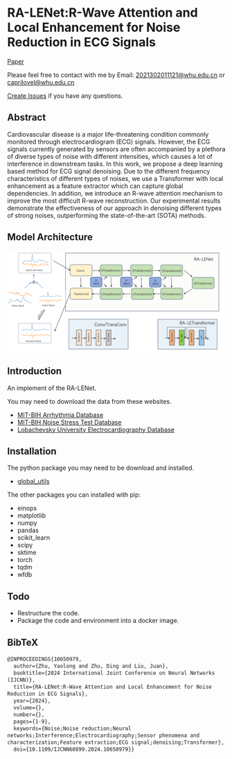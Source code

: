 # RA-LENet:R-Wave Attention and Local Enhancement for Noise Reduction in ECG Signals
[Paper](https://ieeexplore.ieee.org/document/10650979)

Please feel free to contact with me by Email: [2021302011121@whu.edu.cn](mailto:2021302011121@whu.edu.cn) or [caprilovel@whu.edu.cn](mailto:caprilovel@whu.edu.cn)

[Create Issues](https://github.com/caprilovel/ECG_Denoise/issues) if you have any questions.

## Abstract 

Cardiovascular disease is a major life-threatening condition commonly monitored through electrocardiogram (ECG) signals. However, the ECG signals currently generated by sensors are often accompanied by a plethora of diverse types of noise with different intensities, which causes a lot of interference in downstream tasks. In this work, we propose a deep learning based method for ECG signal denoising. Due to the different frequency characteristics of different types of noises, we use a Transformer with local enhancement as a feature extractor which can capture global dependencies. In addition, we introduce an R-wave attention mechanism to improve the most difficult R-wave reconstruction. Our experimental results demonstrate the effectiveness of our approach in denoising different types of strong noises, outperforming the state-of-the-art (SOTA) methods.



## Model Architecture

![](./readme_assets/whole_arch.png)

## Introduction

An implement of the RA-LENet.

You may need to download the data from these websites.

- [MIT-BIH Arrhythmia Database](https://www.physionet.org/content/mitdb/1.0.0/)
- [MIT-BIH Noise Stress Test Database](https://www.physionet.org/content/nstdb/1.0.0/)
- [Lobachevsky University Electrocardiography Database](https://physionet.org/content/ludb/1.0.1/)


## Installation

The python package you may need to be download and installed.

- [global_utils](https://github.com/caprilovel/global_utils)

The other packages you can installed with pip:

- einops
- matplotlib
- numpy
- pandas
- scikit_learn
- scipy
- sktime
- torch
- tqdm
- wfdb
## Todo
- Restructure the code.
- Package the code and environment into a docker image.
## BibTeX
```
@INPROCEEDINGS{10650979,
  author={Zhu, Yaolong and Zhu, Ding and Liu, Juan},
  booktitle={2024 International Joint Conference on Neural Networks (IJCNN)}, 
  title={RA-LENet:R-Wave Attention and Local Enhancement for Noise Reduction in ECG Signals}, 
  year={2024},
  volume={},
  number={},
  pages={1-9},
  keywords={Noise;Noise reduction;Neural networks;Interference;Electrocardiography;Sensor phenomena and characterization;Feature extraction;ECG signal;denoising;Transformer},
  doi={10.1109/IJCNN60899.2024.10650979}}

```


